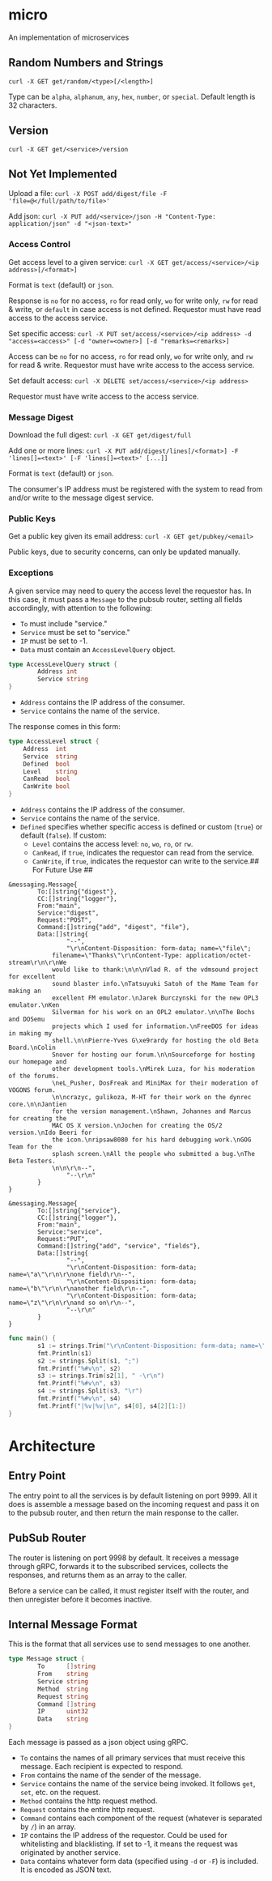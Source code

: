 # micro
An implementation of microservices

## Random Numbers and Strings ##

`curl -X GET get/random/<type>[/<length>]`

Type can be `alpha`, `alphanum`, `any`, `hex`, `number`, or `special`.
Default length is 32 characters.

## Version ##

`curl -X GET get/<service>/version`

## Not Yet Implemented ##

Upload a file: `curl -X POST add/digest/file -F 'file=@</full/path/to/file>'`

Add json: `curl -X PUT add/<service>/json -H "Content-Type: application/json" -d "<json-text>"`

### Access Control ###

Get access level to a given service: `curl -X GET get/access/<service>/<ip address>[/<format>]`

Format is `text` (default) or `json`.

Response is `no` for no access, `ro` for read only, `wo` for write only, `rw` for read & write, or `default` in case access is not defined. Requestor must have read access to the access service.

Set specific access: `curl -X PUT set/access/<service>/<ip address> -d "access=<access>" [-d "owner=<owner>] [-d "remarks=<remarks>]`

Access can be `no` for no access, `ro` for read only, `wo` for write only, and `rw` for read & write. Requestor must have write access to the access service.

Set default access: `curl -X DELETE set/access/<service>/<ip address>`

Requestor must have write access to the access service.

### Message Digest ###

Download the full digest: `curl -X GET get/digest/full`

Add one or more lines: `curl -X PUT add/digest/lines[/<format>] -F 'lines[]=<text>' [-F 'lines[]=<text>' [...]]`

Format is `text` (default) or `json`.

The consumer's IP address must be registered with the system to read from and/or write to the message digest service.

### Public Keys ###

Get a public key given its email address: `curl -X GET get/pubkey/<email>`

Public keys, due to security concerns, can only be updated manually.

### Exceptions ###

A given service may need to query the access level the requestor has. In this case, it must pass a `Message` to the pubsub router, setting all fields accordingly, with attention to the following:

* `To` must include "service."
* `Service` must be set to "service."
* `IP` must be set to -1.
* `Data` must contain an `AccessLevelQuery` object.

```go
type AccessLevelQuery struct {
        Address int
        Service string
}
```

* `Address` contains the IP address of the consumer.
* `Service` contains the name of the service.

The response comes in this form:

```go
type AccessLevel struct {
	Address  int
	Service  string
	Defined  bool
	Level    string
	CanRead  bool
	CanWrite bool
}
```

* `Address` contains the IP address of the consumer.
* `Service` contains the name of the service.
* `Defined` specifies whether specific access is defined or custom (`true`) or default (`false`). If custom:
    * `Level` contains the access level: `no`, `wo`, `ro`, or `rw`.
    * `CanRead`, if `true`, indicates the requestor can read from the service.
    * `CanWrite`, if `true`, indicates the requestor can write to the service.## For Future Use ##

```
&messaging.Message{
        To:[]string{"digest"},
        CC:[]string{"logger"},
        From:"main",
        Service:"digest",
        Request:"POST",
        Command:[]string{"add", "digest", "file"},
        Data:[]string{
                "--",
                "\r\nContent-Disposition: form-data; name=\"file\";
            filename=\"Thanks\"\r\nContent-Type: application/octet-stream\r\n\r\nWe 
            would like to thank:\n\n\nVlad R. of the vdmsound project for excellent 
            sound blaster info.\nTatsuyuki Satoh of the Mame Team for making an 
            excellent FM emulator.\nJarek Burczynski for the new OPL3 emulator.\nKen 
            Silverman for his work on an OPL2 emulator.\n\nThe Bochs and DOSemu 
            projects which I used for information.\nFreeDOS for ideas in making my 
            shell.\n\nPierre-Yves G\xe9rardy for hosting the old Beta Board.\nColin 
            Snover for hosting our forum.\n\nSourceforge for hosting our homepage and 
            other development tools.\nMirek Luza, for his moderation of the forums.
            \neL_Pusher, DosFreak and MiniMax for their moderation of VOGONS forum.
            \n\ncrazyc, gulikoza, M-HT for their work on the dynrec core.\n\nJantien 
            for the version management.\nShawn, Johannes and Marcus for creating the 
            MAC OS X version.\nJochen for creating the OS/2 version.\nIdo Beeri for 
            the icon.\nripsaw8080 for his hard debugging work.\nGOG Team for the 
            splash screen.\nAll the people who submitted a bug.\nThe Beta Testers.
            \n\n\r\n--",
                "--\r\n"
        }
}
```

```
&messaging.Message{
        To:[]string{"service"},
        CC:[]string{"logger"},
        From:"main",
        Service:"service",
        Request:"PUT",
        Command:[]string{"add", "service", "fields"},
        Data:[]string{
                "--",
                "\r\nContent-Disposition: form-data; name=\"a\"\r\n\r\none field\r\n--",
                "\r\nContent-Disposition: form-data; name=\"b\"\r\n\r\nanother field\r\n--",
                "\r\nContent-Disposition: form-data; name=\"z\"\r\n\r\nand so on\r\n--",
                "--\r\n"
        }
}
```

```go
func main() {
        s1 := strings.Trim("\r\nContent-Disposition: form-data; name=\"a\"\r\n\r\none field\r\n--", "\r\n")
        fmt.Println(s1)
        s2 := strings.Split(s1, ";")
        fmt.Printf("%#v\n", s2)
        s3 := strings.Trim(s2[1], " -\r\n")
        fmt.Printf("%#v\n", s3)
        s4 := strings.Split(s3, "\r")
        fmt.Printf("%#v\n", s4)
        fmt.Printf("|%v|%v|\n", s4[0], s4[2][1:])
}
```

# Architecture #

## Entry Point ##

The entry point to all the services is by default listening on port 9999. All it does is assemble a message based on the incoming request and pass it on to the pubsub router, and then return the main response to the caller.

## PubSub Router ##

The router is listening on port 9998 by default. It receives a message through gRPC, forwards it to the subscribed services, collects the responses, and returns them as an array to the caller.

Before a service can be called, it must register itself with the router, and then unregister before it becomes inactive.

## Internal Message Format ##

This is the format that all services use to send messages to one another.

```go
type Message struct {
        To      []string
        From    string
        Service string
        Method  string
        Request string
        Command []string
        IP      uint32
        Data    string
}
```

Each message is passed as a json object using gRPC.

* `To` contains the names of all primary services that must receive this message. Each recipient is expected to respond.
* `From` contains the name of the sender of the message.
* `Service` contains the name of the service being invoked. It follows `get`, `set`, etc. on the request.
* `Method` contains the http request method.
* `Request` contains the entire http request.
* `Command` contains each component of the request (whatever is separated by `/`) in an array.
* `IP` contains the IP address of the requestor. Could be used for whitelisting and blacklisting. If set to -1, it means the request was originated by another service.
* `Data` contains whatever form data (specified using `-d` or `-F`) is included. It is encoded as JSON text.

